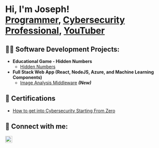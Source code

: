 <h1>Hi, I'm Joseph! <br/><a href="https://github.com/joshmadakor1">Programmer</a>, <a href="https://www.linkedin.com/in/joshmadakor/">Cybersecurity Professional</a>, <a href="https://www.youtube.com/c/joshmadakor">YouTuber</a></h1>

<h2>👨‍💻 Software Development Projects:</h2>

- <b>Educational Game - Hidden Numbers</b>
  - [Hidden Numbers](https://github.com/josephmathew0/HiddenNumbers-Game)
- <b>Full Stack Web App (React, NodeJS, Azure, and Machine Learning Components)</b>
  - [Image Analysis Middleware](link) <b><i>(New)</b></i>

<h2>📝 Certifications</h2>

- [How to get into Cybersecurity Starting From Zero](link)

<h2> 🤳 Connect with me:</h2>


[<img align="left" alt="JosephMathew | LinkedIn" width="22px" src="https://cdn.jsdelivr.net/npm/simple-icons@v3/icons/linkedin.svg" />][linkedin]


[linkedin]: https://linkedin.com/in/josephmathew0

